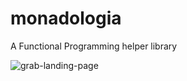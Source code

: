 # monadologia
 A Functional Programming helper library

![grab-landing-page](https://github.com/lab89/monadologia/images/monad.png)
